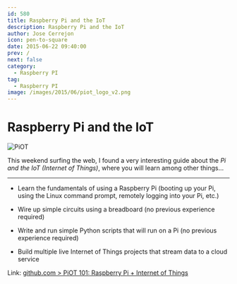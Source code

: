 ```yaml
---
id: 580
title: Raspberry Pi and the IoT
description: Raspberry Pi and the IoT
author: Jose Cerrejon
icon: pen-to-square
date: 2015-06-22 09:40:00
prev: /
next: false
category:
  - Raspberry PI
tag:
  - Raspberry PI
image: /images/2015/06/piot_logo_v2.png
---
```


# Raspberry Pi and the IoT

![PiOT](/images/2015/06/piot_logo_v2.png)

This weekend surfing the web, I found a very interesting guide about the *Pi and the IoT (Internet of Things)*, where you will learn among other things...

- - -
* Learn the fundamentals of using a Raspberry Pi (booting up your Pi, using the Linux command prompt, remotely logging into your Pi, etc.)

* Wire up simple circuits using a breadboard (no previous experience required)

* Write and run simple Python scripts that will run on a Pi (no previous experience required)

* Build multiple live Internet of Things projects that stream data to a cloud service

Link: [github.com > PiOT 101: Raspberry Pi + Internet of Things](https://github.com/InitialState/piot-101/wiki)